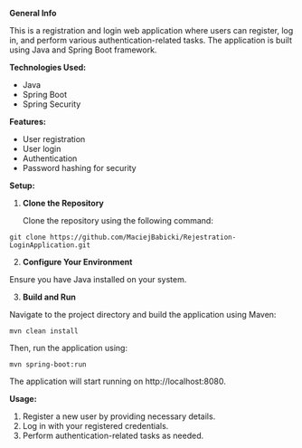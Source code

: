 **General Info**

This is a registration and login web application where users can register, log in, and perform various authentication-related tasks. The application is built using Java and Spring Boot framework.

**Technologies Used:**

- Java
- Spring Boot
- Spring Security

**Features:**

- User registration
- User login
- Authentication
- Password hashing for security

**Setup:**

1. **Clone the Repository**

   Clone the repository using the following command:
```
git clone https://github.com/MaciejBabicki/Rejestration-LoginApplication.git
```

2. **Configure Your Environment**

Ensure you have Java installed on your system.

3. **Build and Run**

Navigate to the project directory and build the application using Maven:
```
mvn clean install
```

Then, run the application using:
```
mvn spring-boot:run
```

The application will start running on http://localhost:8080.

**Usage:**

1. Register a new user by providing necessary details.
2. Log in with your registered credentials.
3. Perform authentication-related tasks as needed.

